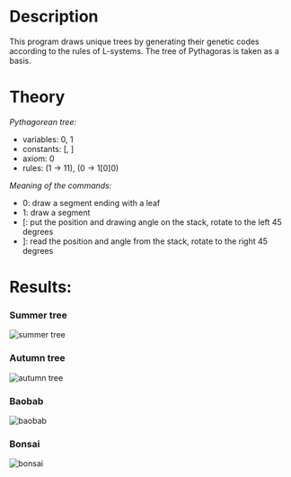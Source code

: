 # Description

This program draws unique trees by generating their genetic codes according to the rules of L-systems. The tree of Pythagoras is taken as a basis.

# Theory

*Pythagorean tree:*
- variables: 0, 1
- constants: [, ]
- axiom: 0
- rules: (1 → 11), (0 → 1[0]0)

*Meaning of the commands:*
- 0: draw a segment ending with a leaf
- 1: draw a segment
- [: put the position and drawing angle on the stack, rotate to the left 45 degrees
- ]: read the position and angle from the stack, rotate to the right 45 degrees

# Results:

### Summer tree
![summer tree](https://github.com/Jeant1k/NatureInspiredAlgorithms/assets/108530450/e3c96a2d-0d1d-4189-98f7-410deb028d9c)

### Autumn tree
![autumn tree](https://github.com/Jeant1k/NatureInspiredAlgorithms/assets/108530450/2ab5d314-549d-4265-a017-2bf9cfe6dbbd)

### Baobab
![baobab](https://github.com/Jeant1k/NatureInspiredAlgorithms/assets/108530450/3cb786f5-888e-42a2-85d9-8446b4c54b78)

### Bonsai
![bonsai](https://github.com/Jeant1k/NatureInspiredAlgorithms/assets/108530450/3f6d3a14-87b5-4b68-a276-6cadc1b9b79c)
